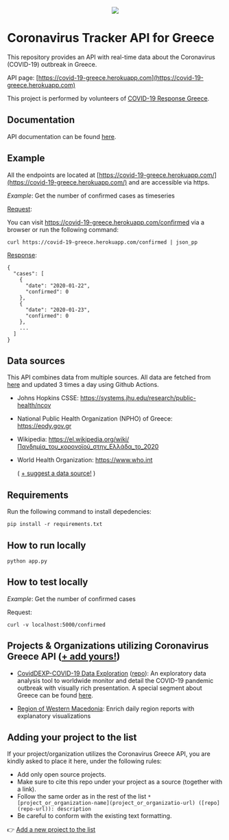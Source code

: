 <p align="center">
    <img src="https://cdn2.iconfinder.com/data/icons/covid-19-2/64/29-Doctor-256.png">
</p>

# Coronavirus Tracker API for Greece

This repository provides an API with real-time data about the Coronavirus (COVID-19) outbreak in Greece.

API page: [https://covid-19-greece.herokuapp.com](https://covid-19-greece.herokuapp.com)

This project is performed by volunteers of [COVID-19 Response Greece](https://www.covid19response.gr).

## Documentation

API documentation can be found [here](https://covid-19-greece.herokuapp.com/docs).

## Example

All the endpoints are located at [https://covid-19-greece.herokuapp.com/](https://covid-19-greece.herokuapp.com/) and are accessible via https. 

*Example*: Get the number of confirmed cases as timeseries

<ins>Request</ins>:

You can visit https://covid-19-greece.herokuapp.com/confirmed via a browser or run the following command:

    curl https://covid-19-greece.herokuapp.com/confirmed | json_pp
    
<ins>Response</ins>:
    
```
{
  "cases": [
    {
      "date": "2020-01-22",
      "confirmed": 0
    },
    {
      "date": "2020-01-23",
      "confirmed": 0
    },
    ...
  ]
}   
```

## Data sources
This API combines data from multiple sources. All data are fetched from [here](https://github.com/Covid-19-Response-Greece/covid19-data-greece) and updated 3 times a day using Github Actions.

* Johns Hopkins CSSE: https://systems.jhu.edu/research/public-health/ncov

* National Public Health Organization (NPHO) of Greece: https://eody.gov.gr

* Wikipedia: https://el.wikipedia.org/wiki/Πανδημία_του_κορονοϊού_στην_Ελλάδα_το_2020

* World Health Organization: https://www.who.int

  ( [+ suggest a data source!](mailto:alex.delitzas@gmail.com) )
  
## Requirements

Run the following command to install depedencies:

    pip install -r requirements.txt 

## How to run locally

    python app.py
    
## How to test locally

*Example*: Get the number of confirmed cases

Request:

    curl -v localhost:5000/confirmed


## Projects & Organizations utilizing Coronavirus Greece API ([+ add yours!](#user-content-adding-your-project-to-the-list))

 * [CovidDEXP-COVID-19 Data Exploration](https://covid19.csd.auth.gr) ([repo](https://github.com/Datalab-AUTH/covid19_dashboard)): An exploratory data analysis tool to worldwide monitor and detail the COVID-19 pandemic outbreak with visually rich presentation. A special segment about Greece can be found [here](https://covid19.csd.auth.gr/?tab=greece).
 
 * [Region of Western Macedonia](https://www.pdm.gov.gr/): Enrich daily region reports with explanatory visualizations
 
## Adding your project to the list

If your project/organization utilizes the Coronavirus Greece API, you are kindly asked to place it here, under the following rules: 
- Add only open source projects.
- Make sure to cite this repo under your project as a source (together with a link). 
- Follow the same order as in the rest of the list `* [project_or_organization-name](project_or_organizatio-url) ([repo](repo-url)): description`
- Be careful to conform with the existing text formatting.

👉 [Add a new project to the list](https://github.com/Covid-19-Response-Greece/covid19-greece-api/edit/master/README.md)
